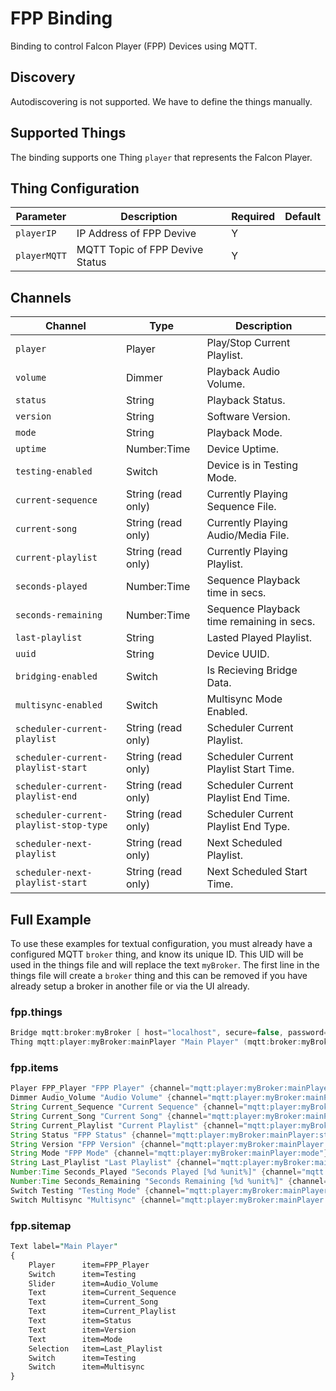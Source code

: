 # FPP Binding

Binding to control Falcon Player (FPP) Devices using MQTT.

## Discovery

Autodiscovering is not supported. We have to define the things manually.

## Supported Things

The binding supports one Thing `player` that represents the Falcon Player.
## Thing Configuration

| Parameter | Description | Required | Default |
|-|-|-|-|
| `playerIP` | IP Address of FPP Devive | Y | |
| `playerMQTT` | MQTT Topic of FPP Devive Status | Y | |

## Channels

| Channel | Type | Description |
|-|-|-|
| `player` | Player | Play/Stop Current Playlist. |
| `volume` | Dimmer | Playback Audio Volume. |
| `status` | String | Playback Status. |
| `version` | String | Software Version. |
| `mode` | String | Playback Mode. |
| `uptime` | Number:Time | Device Uptime. |
| `testing-enabled` | Switch | Device is in Testing Mode. |
| `current-sequence` | String (read only) | Currently Playing Sequence File. |
| `current-song` | String (read only) | Currently Playing Audio/Media File. |
| `current-playlist` | String (read only) | Currently Playing Playlist. |
| `seconds-played` | Number:Time | Sequence Playback time in secs. |
| `seconds-remaining` | Number:Time | Sequence Playback time remaining in secs. |
| `last-playlist` | String | Lasted Played Playlist. |
| `uuid` | String | Device UUID. |
| `bridging-enabled` | Switch | Is Recieving Bridge Data. |
| `multisync-enabled` | Switch | Multisync Mode Enabled. |
| `scheduler-current-playlist` | String (read only) | Scheduler Current Playlist. |
| `scheduler-current-playlist-start` | String (read only) | Scheduler Current Playlist Start Time. |
| `scheduler-current-playlist-end` | String (read only) | Scheduler Current Playlist End Time. |
| `scheduler-current-playlist-stop-type` | String (read only) | Scheduler Current Playlist End Type. |
| `scheduler-next-playlist` | String (read only) | Next Scheduled Playlist. |
| `scheduler-next-playlist-start` | String (read only) | Next Scheduled Start Time. |

## Full Example

To use these examples for textual configuration, you must already have a configured MQTT `broker` thing, and know its unique ID.
This UID will be used in the things file and will replace the text `myBroker`.
The first line in the things file will create a `broker` thing and this can be removed if you have already setup a broker in another file or via the UI already.

### fpp.things

```java
Bridge mqtt:broker:myBroker [ host="localhost", secure=false, password="*******", qos=1, username="user"]
Thing mqtt:player:myBroker:mainPlayer "Main Player" (mqtt:broker:myBroker) @ "MQTT"
```

### fpp.items

```java
Player FPP_Player "FPP Player" {channel="mqtt:player:myBroker:mainPlayer:player"}
Dimmer Audio_Volume "Audio Volume" {channel="mqtt:player:myBroker:mainPlayer:volume"}
String Current_Sequence "Current Sequence" {channel="mqtt:player:myBroker:mainPlayer:current-sequence"}
String Current_Song "Current Song" {channel="mqtt:player:myBroker:mainPlayer:current-song"}
String Current_Playlist "Current Playlist" {channel="mqtt:player:myBroker:mainPlayer:current-playlist"}
String Status "FPP Status" {channel="mqtt:player:myBroker:mainPlayer:status"}
String Version "FPP Version" {channel="mqtt:player:myBroker:mainPlayer:version"}
String Mode "FPP Mode" {channel="mqtt:player:myBroker:mainPlayer:mode"}
String Last_Playlist "Last Playlist" {channel="mqtt:player:myBroker:mainPlayer:last-playlist"}
Number:Time Seconds_Played "Seconds Played [%d %unit%]" {channel="mqtt:player:myBroker:mainPlayer:seconds-played"}
Number:Time Seconds_Remaining "Seconds Remaining [%d %unit%]" {channel="mqtt:player:myBroker:mainPlayer:seconds-remaining"}
Switch Testing "Testing Mode" {channel="mqtt:player:myBroker:mainPlayer:testing-enabled"}
Switch Multisync "Multisync" {channel="mqtt:player:myBroker:mainPlayer:multisync-enabled"}
```

### fpp.sitemap

```perl
Text label="Main Player"
{
    Player      item=FPP_Player
    Switch      item=Testing
    Slider      item=Audio_Volume
    Text        item=Current_Sequence
    Text        item=Current_Song
    Text        item=Current_Playlist
    Text        item=Status
    Text        item=Version
    Text        item=Mode
    Selection   item=Last_Playlist
    Switch      item=Testing
    Switch      item=Multisync
}
```
